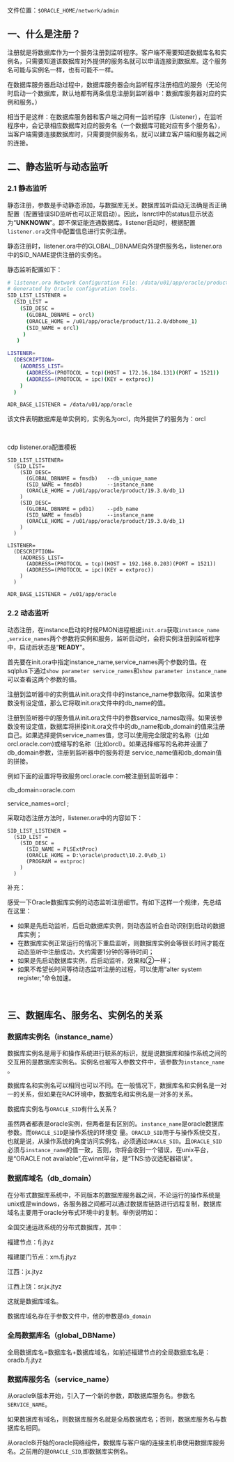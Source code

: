 

文件位置：`$ORACLE_HOME/network/admin`​

## 一、什么是注册？

注册就是将数据库作为一个服务注册到监听程序。客户端不需要知道数据库名和实例名，只需要知道该数据库对外提供的服务名就可以申请连接到数据库。这个服务名可能与实例名一样，也有可能不一样。

在数据库服务器启动过程中，数据库服务器会向监听程序注册相应的服务（无论何时启动一个数据库，默认地都有两条信息注册到监听器中：数据库服务器对应的实例和服务。）

相当于是这样：在数据库服务器和客户端之间有一监听程序（Listener），在监听程序中，会记录相应数据库对应的服务名（一个数据库可能对应有多个服务名），当客户端需要连接数据库时，只需要提供服务名，就可以建立客户端和服务器之间的连接。

## 二、**静态监听与动态监听**

### 2.1 静态监听

静态注册，参数是手动静态添加，与数据库无关。数据库监听启动无法确是否正确配置（配置错误SID监听也可以正常启动）。因此，lsnrctl中的status显示状态为“**UNKNOWN**”。即不保证能连通数据库。listener启动时，根据配置`listener.ora`​文件中配置信息进行实例注册。

静态注册时，listener.ora中的GLOBAL_DBNAME向外提供服务名，listener.ora中的SID_NAME提供注册的实例名。

静态监听配置如下：

```bash
# listener.ora Network Configuration File: /data/u01/app/oracle/product/19.3.0/db_1network/admin/listener.ora
# Generated by Oracle configuration tools.
SID_LIST_LISTENER =
  (SID_LIST =
    (SID_DESC =
      (GLOBAL_DBNAME = orcl)
      (ORACLE_HOME = /u01/app/oracle/product/11.2.0/dbhome_1)
      (SID_NAME = orcl)
     )
   )

LISTENER=
  (DESCRIPTION=
    (ADDRESS_LIST=
      (ADDRESS=(PROTOCOL = tcp)(HOST = 172.16.184.131)(PORT = 1521))
      (ADDRESS=(PROTOCOL = ipc)(KEY = extproc))
    )
  )

ADR_BASE_LISTENER = /data/u01/app/oracle
```

该文件表明数据库是单实例的，实例名为orcl，向外提供了的服务为：orcl

‍

cdp listener.ora配置模板

```ora
SID_LIST_LISTENER=
  (SID_LIST=
    (SID_DESC=
      (GLOBAL_DBNAME = fmsdb)   --db_unique_name
      (SID_NAME = fmsdb)        --instance_name
      (ORACLE_HOME = /u01/app/oracle/product/19.3.0/db_1)
    )
    (SID_DESC=
      (GLOBAL_DBNAME = pdb1)    --pdb_name
      (SID_NAME = fmsdb)        --instance_name
      (ORACLE_HOME = /u01/app/oracle/product/19.3.0/db_1)
    )
  )

LISTENER=
  (DESCRIPTION=
    (ADDRESS_LIST=
      (ADDRESS=(PROTOCOL = tcp)(HOST = 192.168.0.203)(PORT = 1521))
      (ADDRESS=(PROTOCOL = ipc)(KEY = extproc))
    )
  )

ADR_BASE_LISTENER = /u01/app/oracle
```

### 2.2 **动态监听**

动态注册，在instance启动的时候PMON进程根据`init.ora`​获取`instance_name`​,`service_names`​两个参数将实例和服务，监听启动时，会将实例注册到监听程序中，启动后状态是“**READY**”。

首先要在init.ora中指定instance_name,service_names两个参数的值。在sqlplus下通过`show parameter service_names`​ 和`show parameter instance_name`​可以查看这两个参数的值。

注册到监听器中的实例值从init.ora文件中的instance_name参数取得。如果该参数没有设定值，那么它将取init.ora文件中的db_name的值。

注册到监听器中的服务值从init.ora文件中的参数service_names取得。如果该参数没有设定值，数据库将拼接init.ora文件中的db_name和db_domain的值来注册自己。如果选择提供service_names值，您可以使用完全限定的名称（比如 orcl.oracle.com)或缩写的名称（比如orcl）。如果选择缩写的名称并设置了db_domain参数，注册到监听器中的服务将是 service_name值和db_domain值的拼接。

例如下面的设置将导致服务orcl.oracle.com被注册到监听器中：

db_domain=oracle.com

service_names=orcl ;

采取动态注册方法时，listener.ora中的内容如下：

```
SID_LIST_LISTENER =
  (SID_LIST =
    (SID_DESC =
      (SID_NAME = PLSExtProc)
      (ORACLE_HOME = D:\oracle\product\10.2.0\db_1)
      (PROGRAM = extproc)
    )
  ) 
```

补充：

感受一下Oracle数据库实例的动态监听注册细节。有如下这样一个规律，先总结在这里：

- 如果是先启动监听，后启动数据库实例，则动态监听会自动识别到启动的数据库实例；
- 在数据库实例正常运行的情况下重启监听，则数据库实例会等很长时间才能在动态监听中注册成功，大约需要1分钟的等待时间；
- 如果是先启动数据库实例，后启动监听，效果和②一样；
- 如果不希望长时间等待动态监听注册的过程，可以使用“alter system register;”命令加速。

‍

## 三、数据库名、服务名、实例名的关系

### **数据库实例名（instance_name）**

数据库实例名是用于和操作系统进行联系的标识，就是说数据库和操作系统之间的交互用的是数据库实例名。实例名也被写入参数文件中，该参数为`instance_name`​。

数据库名和实例名可以相同也可以不同。在一般情况下，数据库名和实例名是一对一的关系，但如果在RAC环境中，数据库名和实例名是一对多的关系。

数据库实例名与`ORACLE_SID`​有什么关系？

虽然两者都表是oracle实例，但两者是有区别的。`instance_name`​是oracle数据库参数。而`ORACLE_SID`​是操作系统的环境变 量。`ORACLD_SID`​用于与操作系统交互，也就是说，从操作系统的角度访问实例名，必须通过`ORACLE_SID`​。且`ORACLE_SID`​必须与`instance_name`​的值一致，否则，你将会收到一个错误，在unix平台，是“ORACLE not available”,在winnt平台，是“TNS:协议适配器错误”。

### **数据库域名（db_domain）**

在分布式数据库系统中，不同版本的数据库服务器之间，不论运行的操作系统是unix或是windows，各服务器之间都可以通过数据库链路进行远程复制，数据库域名主要用于oracle分布式环境中的复制。举例说明如：

全国交通运政系统的分布式数据库，其中：

福建节点：fj.jtyz

福建厦门节点：xm.fj.jtyz

江西：jx.jtyz

江西上饶：sr.jx.jtyz

这就是数据库域名。

数据库域名存在于参数文件中，他的参数是`db_domain`​

### **全局数据库名（global_DBName）**

全局数据库名=数据库名+数据库域名，如前述福建节点的全局数据库名是：oradb.fj.jtyz

### **数据库服务名（service_name）**

从oracle9i版本开始，引入了一个新的参数，即数据库服务名。参数名`SERVICE_NAME`​。

如果数据库有域名，则数据库服务名就是全局数据库名；否则，数据库服务名与数据库名相同。

从oracle8i开始的oracle网络组件，数据库与客户端的连接主机串使用数据库服务名。之前用的是`ORACLE_SID`​,即数据库实例名。

‍
